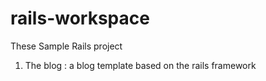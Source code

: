 # rails-workspace


These Sample Rails project 

1. The blog : a blog template based on the rails framework
